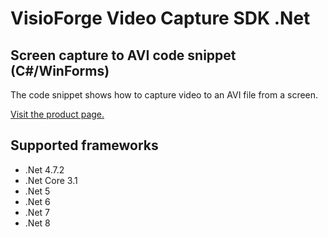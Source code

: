 ﻿# VisioForge Video Capture SDK .Net

## Screen capture to AVI code snippet (C#/WinForms)

The code snippet shows how to capture video to an AVI file from a screen.

[Visit the product page.](https://www.visioforge.com/video-capture-sdk-net)

## Supported frameworks

* .Net 4.7.2
* .Net Core 3.1
* .Net 5
* .Net 6
* .Net 7
* .Net 8
